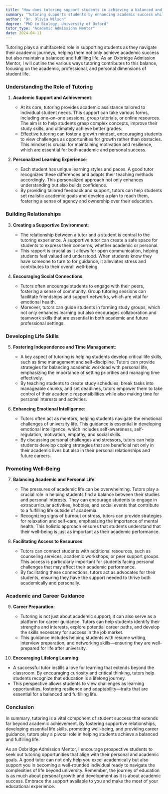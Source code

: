 ```yaml
---
title: "How does tutoring support students in achieving a balanced and fulfilling life?"
summary: "Tutoring supports students by enhancing academic success while promoting balance in their personal and professional lives for a fulfilling experience."
author: "Dr. Olivia Wilson"
degree: "PhD in Biology, University of Oxford"
tutor_type: "Academic Admissions Mentor"
date: 2024-04-11
---
```


Tutoring plays a multifaceted role in supporting students as they navigate their academic journeys, helping them not only achieve academic success but also maintain a balanced and fulfilling life. As an Oxbridge Admission Mentor, I will outline the various ways tutoring contributes to this balance, focusing on the academic, professional, and personal dimensions of student life. 

### Understanding the Role of Tutoring 

1. **Academic Support and Achievement**: 
   - At its core, tutoring provides academic assistance tailored to individual student needs. This support can take various forms, including one-on-one sessions, group tutorials, or online resources. The aim is to help students grasp complex concepts, improve their study skills, and ultimately achieve better grades.
   - Effective tutoring can foster a growth mindset, encouraging students to view challenges as opportunities for growth rather than obstacles. This mindset is crucial for maintaining motivation and resilience, which are essential for both academic and personal success.

2. **Personalized Learning Experience**:
   - Each student has unique learning styles and paces. A good tutor recognizes these differences and adapts their teaching methods accordingly. This personalized approach not only enhances understanding but also builds confidence.
   - By providing tailored feedback and support, tutors can help students set realistic academic goals and develop a plan to reach them, fostering a sense of agency and ownership over their education.

### Building Relationships

3. **Creating a Supportive Environment**:
   - The relationship between a tutor and a student is central to the tutoring experience. A supportive tutor can create a safe space for students to express their concerns, whether academic or personal. 
   - This rapport is crucial as it allows for open communication, helping students feel valued and understood. When students know they have someone to turn to for guidance, it alleviates stress and contributes to their overall well-being.

4. **Encouraging Social Connections**:
   - Tutors often encourage students to engage with their peers, fostering a sense of community. Group tutoring sessions can facilitate friendships and support networks, which are vital for emotional health.
   - Moreover, tutors can guide students in forming study groups, which not only enhances learning but also encourages collaboration and teamwork skills that are essential in both academic and future professional settings.

### Developing Life Skills

5. **Fostering Independence and Time Management**:
   - A key aspect of tutoring is helping students develop critical life skills, such as time management and self-discipline. Tutors can provide strategies for balancing academic workload with personal life, emphasizing the importance of setting priorities and managing time effectively.
   - By teaching students to create study schedules, break tasks into manageable chunks, and set deadlines, tutors empower them to take control of their academic responsibilities while also making time for personal interests and activities.

6. **Enhancing Emotional Intelligence**:
   - Tutors often act as mentors, helping students navigate the emotional challenges of university life. This guidance is essential in developing emotional intelligence, which includes self-awareness, self-regulation, motivation, empathy, and social skills.
   - By discussing personal challenges and stressors, tutors can help students develop coping strategies that are beneficial not only in their academic lives but also in their personal relationships and future careers.

### Promoting Well-Being

7. **Balancing Academic and Personal Life**:
   - The pressures of academic life can be overwhelming. Tutors play a crucial role in helping students find a balance between their studies and personal interests. They can encourage students to engage in extracurricular activities, hobbies, and social events that contribute to a fulfilling life outside of academia.
   - Recognizing signs of burnout or stress, tutors can provide strategies for relaxation and self-care, emphasizing the importance of mental health. This holistic approach ensures that students understand that their well-being is just as important as their academic performance.

8. **Facilitating Access to Resources**:
   - Tutors can connect students with additional resources, such as counseling services, academic workshops, or peer support groups. This access is particularly important for students facing personal challenges that may affect their academic performance.
   - By facilitating these connections, tutors act as advocates for their students, ensuring they have the support needed to thrive both academically and personally.

### Academic and Career Guidance

9. **Career Preparation**:
   - Tutoring is not just about academic support; it can also serve as a platform for career guidance. Tutors can help students identify their strengths and interests, explore potential career paths, and develop the skills necessary for success in the job market.
   - This guidance includes helping students with resume writing, interview preparation, and networking skills—ensuring they are well-prepared for life after university.

10. **Encouraging Lifelong Learning**:
   - A successful tutor instills a love for learning that extends beyond the classroom. By encouraging curiosity and critical thinking, tutors help students recognize that education is a lifelong journey.
   - This perspective allows students to view challenges as learning opportunities, fostering resilience and adaptability—traits that are essential for a balanced and fulfilling life.

### Conclusion

In summary, tutoring is a vital component of student success that extends far beyond academic achievement. By fostering supportive relationships, developing essential life skills, promoting well-being, and providing career guidance, tutors play a pivotal role in helping students achieve a balanced and fulfilling life. 

As an Oxbridge Admission Mentor, I encourage prospective students to seek out tutoring opportunities that align with their personal and academic goals. A good tutor can not only help you excel academically but also support you in becoming a well-rounded individual ready to navigate the complexities of life beyond university. Remember, the journey of education is as much about personal growth and development as it is about academic success. Embrace the support available to you and make the most of your educational experience.
    